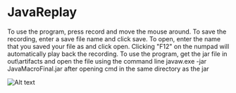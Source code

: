 # JavaReplay

To use the program, press record and move the mouse around.
To save the recording, enter a save file name and click save.
To open, enter the name that you saved your file as and click open.
Clicking "F12" on the numpad will automatically play back the recording.
To use the program, get the jar file in out\artifacts and open the file using the command line javaw.exe -jar JavaMacroFinal.jar after opening cmd in the same directory as the jar

![Alt text](https://github.com/Ryanfsdf/Java-Replay/blob/master/Sample.png "")

